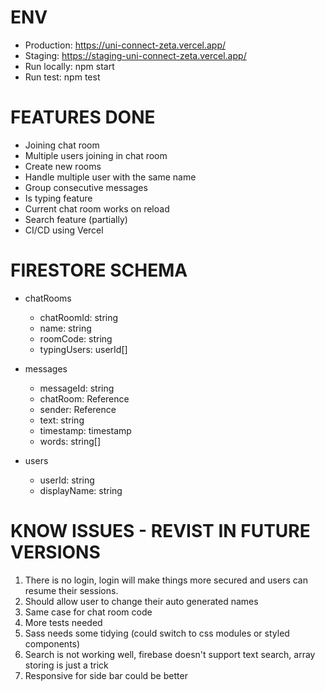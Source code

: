 # ENV
- Production: https://uni-connect-zeta.vercel.app/
- Staging: https://staging-uni-connect-zeta.vercel.app/
- Run locally: npm start
- Run test: npm test

# FEATURES DONE

- Joining chat room
- Multiple users joining in chat room
- Create new rooms
- Handle multiple user with the same name
- Group consecutive messages
- Is typing feature
- Current chat room works on reload
- Search feature (partially)
- CI/CD using Vercel

# FIRESTORE SCHEMA

- chatRooms

  - chatRoomId: string
  - name: string
  - roomCode: string
  - typingUsers: userId[]

- messages

  - messageId: string
  - chatRoom: Reference
  - sender: Reference
  - text: string
  - timestamp: timestamp
  - words: string[]

- users
  - userId: string
  - displayName: string

# KNOW ISSUES - REVIST IN FUTURE VERSIONS

1. There is no login, login will make things more secured and users can resume their sessions.
2. Should allow user to change their auto generated names
3. Same case for chat room code
4. More tests needed
5. Sass needs some tidying (could switch to css modules or styled components)
6. Search is not working well, firebase doesn't support text search, array storing is just a trick
7. Responsive for side bar could be better
